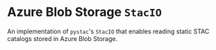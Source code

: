 # Azure Blob Storage `StacIO`

An implementation of `pystac`'s `StacIO` that enables reading static STAC catalogs stored in Azure Blob Storage.
